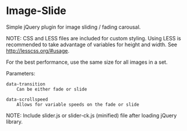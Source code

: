 Image-Slide
===========

Simple jQuery plugin for image sliding / fading carousal. 


NOTE:  CSS and LESS files are included for custom styling.  Using LESS is recommended to take advantage of variables for height and width.  See http://lesscss.org/#usage.  

For the best performance, use the same size for all images in a set.

Parameters: 

	data-transition
		Can be either fade or slide

	data-scrollspeed
		Allows for variable speeds on the fade or slide
	
	
NOTE:  Include slider.js or slider-ck.js (minified) file after loading jQuery library.



